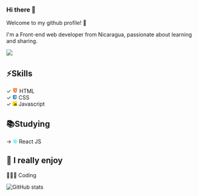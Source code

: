 ### Hi there 👋

Welcome to my github profile! 🥳

I'm a Front-end web developer from Nicaragua, passionate about learning and sharing.<br>

![](https://miro.medium.com/max/700/0*sN7Gh-sRDm_o678f.gif)

## ⚡️Skills
✓ <img src="https://github.com/saddammont/saddammont/blob/master/github/html5.png" width="14"> HTML <br>
✓ <img src="https://github.com/saddammont/saddammont/blob/master/github/css.jpg" width="12"> CSS <br>
✓ <img src="https://github.com/saddammont/saddammont/blob/master/github/js.png" width="12"> Javascript <br>


## 📚Studying
→ <img src="https://github.com/saddammont/saddammont/blob/master/github/react.png" width="12"> React JS <br>


## 🖤 I really enjoy
👨🏽‍💻 Coding <br>

![GitHub stats](https://github-readme-stats.vercel.app/api?username=saddammont&show_icons=true) 


